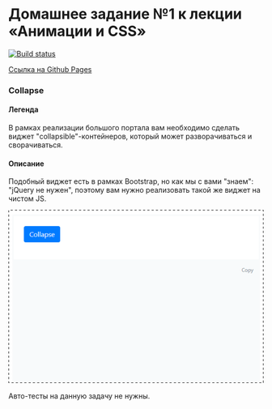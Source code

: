 # Домашнее задание №1 к лекции «Анимации и CSS»

[![Build status](https://ci.appveyor.com/api/projects/status/4bp468qik8stmwve?svg=true)](https://ci.appveyor.com/project/yuriyvyatkin/ahj-hw-9-1-collapse)

[Ссылка на Github Pages](https://yuriyvyatkin.github.io/ahj-hw-9.1-collapse/)

### Collapse

#### Легенда

В рамках реализации большого портала вам необходимо сделать виджет "collapsible"-контейнеров, который может разворачиваться и сворачиваться.

#### Описание

Подобный виджет есть в рамках Bootstrap, но как мы с вами "знаем": "jQuery не нужен", поэтому вам нужно реализовать такой же виджет на чистом JS.

![](./pic/collapse.gif)

Авто-тесты на данную задачу не нужны.
